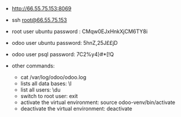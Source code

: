 - http://66.55.75.153:8069

- ssh root@66.55.75.153
- root user ubuntu password : CMqw0EJxHnkXjCM6TY8i

- odoo user ubuntu password: 5hnZ,25J££jD
- odoo user psql password: 7C2%y4}#*[!Q

- other commands:
    - cat /var/log/odoo/odoo.log
    - lists all data bases: \l
    - list all users: \du
    - switch to root user: exit
    - activate the virtual environment: source odoo-venv/bin/activate
    - deactivate the virtual environment: deactivate
